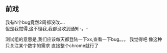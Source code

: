 ## 前戏    
我有N个bug竟然2周都没改....   
但是我觉得,这不怪我,我都没收到通知-。-

测试组的意思是,我们应该每天都登陆一下xx,查看一下bug。。。
我觉得吧
像这种只关注某个数字的需求
直接整个chrome就行了
